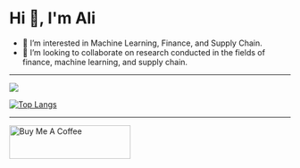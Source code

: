 <h1>Hi 👋, I'm Ali</h1>

- 👀 I’m interested in Machine Learning, Finance, and Supply Chain.
- 💞️ I’m looking to collaborate on research conducted in the fields of finance, machine learning, and supply chain.


<!-- <a href="https://discord.gg/XTW52Kt">
  <img align="left" alt="Ali's Website" width="22px" src="https://raw.githubusercontent.com/peterthehan/peterthehan/master/assets/discord.svg" />
</a> -->
<!-- <a href="https://twitter.com/itsalisaqi">
  <img align="left" alt="Ali's Naidu | Twitter" width="22px" src="https://raw.githubusercontent.com/peterthehan/peterthehan/master/assets/twitter.svg" />
</a> -->
<!-- <a href="https://www.linkedin.com/in/alisaqi/">
  <img align="left" alt="Ali's LinkedIN" width="22px" src="https://raw.githubusercontent.com/peterthehan/peterthehan/master/assets/linkedin.svg" />
</a> -->
<!-- <a href="https://open.spotify.com/user/e90fe4zsndbm6xoe2t7t8kogf?si=WaLKpwvWTle0btle2qPb6g">
  <img align="left" alt="Ali's Spotify" width="22px" src="https://raw.githubusercontent.com/peterthehan/peterthehan/master/assets/spotify.svg" />
</a>
 -->
<hr>

![](https://github-profile-summary-cards.vercel.app/api/cards/profile-details?username=alisaqi&theme=vue)



[![Top Langs](https://github-readme-stats.vercel.app/api/top-langs/?username=alisaqi&layout=compact)](https://github.com/anuraghazra/github-readme-stats)
<hr>


<!---
alisaqi/alisaqi is a ✨ special ✨ repository because its `README.md` (this file) appears on your GitHub profile.
You can click the Preview link to take a look at your changes.
--->


<a href="https://www.buymeacoffee.com/alisaqii" target="_blank"><img src="https://cdn.buymeacoffee.com/buttons/v2/default-yellow.png" alt="Buy Me A Coffee" style="height: 60px !important;width: 217px !important;" ></a>
